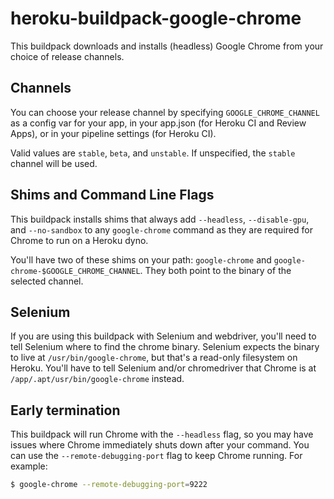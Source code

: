 # heroku-buildpack-google-chrome

This buildpack downloads and installs (headless) Google Chrome from your choice
of release channels.

## Channels

You can choose your release channel by specifying `GOOGLE_CHROME_CHANNEL` as
a config var for your app, in your app.json (for Heroku CI and Review Apps),
or in your pipeline settings (for Heroku CI).

Valid values are `stable`, `beta`, and `unstable`. If unspecified, the `stable`
channel will be used.

## Shims and Command Line Flags

This buildpack installs shims that always add `--headless`, `--disable-gpu`,
and `--no-sandbox` to any `google-chrome` command  as they are required for 
Chrome to run on a Heroku dyno.

You'll have two of these shims on your path: `google-chrome` and
`google-chrome-$GOOGLE_CHROME_CHANNEL`. They both point to the binary of
the selected channel.

## Selenium

If you are using this buildpack with Selenium and webdriver, you'll need to
tell Selenium where to find the chrome binary. Selenium expects the binary to
live at `/usr/bin/google-chrome`, but that's a read-only filesystem on Heroku.
You'll have to tell Selenium and/or chromedriver that Chrome is at
`/app/.apt/usr/bin/google-chrome` instead.

## Early termination

This buildpack will run Chrome with the `--headless` flag, so you may have
issues where Chrome immediately shuts down after your command. You can use
the `--remote-debugging-port` flag to keep Chrome running. For example:

```sh
$ google-chrome --remote-debugging-port=9222
```
